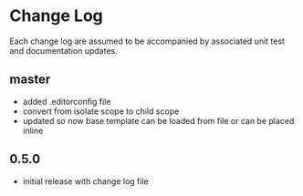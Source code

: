 # Change Log

Each change log are assumed to be accompanied by associated unit test and documentation updates.

## master

- added .editorconfig file
- convert from isolate scope to child scope
- updated so now base template can be loaded from file or can be placed inline

## 0.5.0

- initial release with change log file
